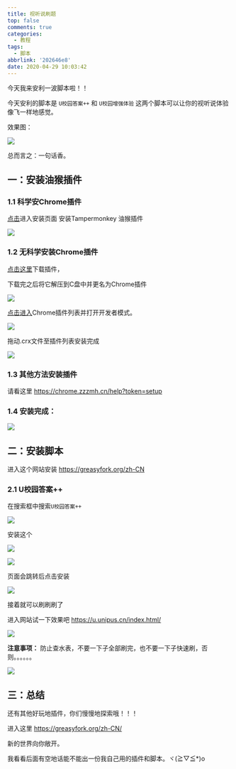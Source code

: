 ```yaml
---
title: 视听说刷题
top: false
comments: true
categories:
  - 教程
tags:
  - 脚本
abbrlink: '202646e8'
date: 2020-04-29 10:03:42
---
```


今天我来安利一波脚本啦！！

今天安利的脚本是  `U校园答案++` 和 `U校园增强体验` 这两个脚本可以让你的视听说体验像飞一样地感觉。

<!--more--->

效果图：

![](http://photo.jomeswang.top/20200613124310.png)

总而言之：一句话香。

## 一：安装油猴插件

### 1.1 科学安Chrome插件

[点击](https://chrome.google.com/webstore/detail/tampermonkey/dhdgffkkebhmkfjojejmpbldmpobfkfo?hl=zh-CN)进入安装页面  安装Tampermonkey  油猴插件

![](http://photo.jomeswang.top/20200429102256.png)

### 1.2 无科学安装Chrome插件

[点击这里](https://tczmh.gitee.io/crx/crx/dhdgffkkebhmkfjojejmpbldmpobfkfo/dhdgffkkebhmkfjojejmpbldmpobfkfo.zip)下载插件，

下载完之后将它解压到C盘中并更名为Chrome插件

![](http://photo.jomeswang.top/20200429102630.png)

[点击进入](chrome://extensions/)Chrome插件列表并打开开发者模式。

![](http://photo.jomeswang.top/20200429103120.png)

拖动.crx文件至插件列表安装完成

![](http://photo.jomeswang.top/20200429104109.png)

### 1.3 其他方法安装插件

请看这里   https://chrome.zzzmh.cn/help?token=setup 

### 1.4 安装完成：

![](http://photo.jomeswang.top/20200429104434.png)

## 二：安装脚本

进入这个网站安装 https://greasyfork.org/zh-CN 

### 2.1 U校园答案++

在搜索框中搜索`U校园答案++`

![](http://photo.jomeswang.top/20200429104715.png)

安装这个

![](http://photo.jomeswang.top/20200613123844.png)

![](http://photo.jomeswang.top/20200613123912.png)

页面会跳转后点击安装

![](http://photo.jomeswang.top/20200429104926.png)

接着就可以刷刷刷了

进入网站试一下效果吧 https://u.unipus.cn/index.html/ 

![](http://photo.jomeswang.top/20200613123930.png)

**注意事项：** 防止查水表，不要一下子全部刷完，也不要一下子快速刷，否则。。。。。。

![](http://photo.jomeswang.top/20200613124019.png)



## 三：总结

还有其他好玩地插件，你们慢慢地探索哦！！！

进入这里 https://greasyfork.org/zh-CN/ 

新的世界向你敞开。

我看看后面有空地话能不能出一份我自己用的插件和脚本。ヾ(≧▽≦*)o